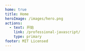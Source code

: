 ```yaml
---
home: true
title: Home
heroImage: /images/hero.png
actions:
  - text: 开始
    link: /professional-javascript/
    type: primary
footer: MIT Licensed
---
```

